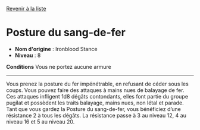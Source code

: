 [Revenir à la liste](list.md)

# Posture du sang-de-fer

 * **Nom d'origine** : Ironblood Stance
 * **Niveau** : 8


<p><strong>Conditions</strong> Vous ne portez aucune armure</p>
<hr>
<p>Vous prenez la posture du fer impénétrable, en refusant de céder sous les coups. Vous pouvez faire des attaques à mains nues de balayage de fer. Ces attaques infligent 1d8 dégâts contondants, elles font partie du groupe pugilat et possèdent les traits balayage, mains nues, non létal et parade. Tant que vous gardez la Posture du sang-de-fer, vous bénéficiez d’une résistance 2 à tous les dégâts. La résistance passe à 3 au niveau 12, 4 au niveau 16 et 5 au niveau 20.</p>
